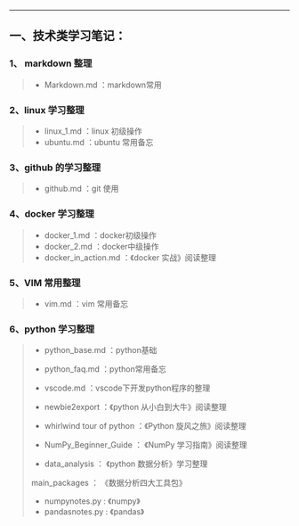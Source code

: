 ---

## 一、技术类学习笔记：

### 1、   markdown  整理

> * Markdown.md  ：markdown常用

### 2、linux 学习整理

> * linux_1.md    ：linux 初级操作
> * ubuntu.md    ：ubuntu 常用备忘

### 3、github 的学习整理

> * github.md    ：git 使用


### 4、docker 学习整理

> * docker_1.md  ：docker初级操作
> * docker_2.md   ：docker中级操作
> * docker_in_action.md     ：《docker 实战》阅读整理

### 5、VIM 常用整理

> * vim.md     ：vim 常用备忘


### 6、python 学习整理

> * python_base.md        ：python基础
>
> * python_faq.md  ：python常用备忘
>
> * vscode.md  ：vscode下开发python程序的整理
>
> * newbie2export ：《python 从小白到大牛》阅读整理
>
> * whirlwind tour of python ：《Python 旋风之旅》阅读整理
>
> * NumPy_Beginner_Guide  ： 《NumPy 学习指南》阅读整理
>
> * data_analysis  ： 《python 数据分析》学习整理
>
> main_packages  ：  《数据分析四大工具包》
>
>   * numpynotes.py 	:    《numpy》
>   * pandasnotes.py    :      《pandas》
>